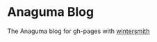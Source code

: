 # Anaguma Blog 


The Anaguma blog for gh-pages with [wintersmith](https://github.com/jnordberg/wintersmith)
